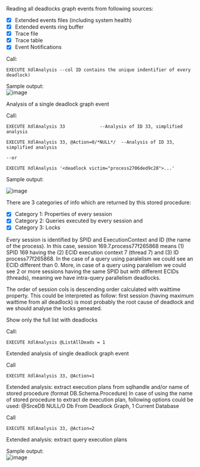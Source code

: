 Reading all deadlocks graph events from following sources:        
- [x] Extended events files (including system health)  
- [x] Extended events ring buffer    
- [x] Trace file
- [x] Trace table
- [x] Event Notifications
	
Call: 

`EXECUTE XdlAnalysis --col ID contains the unique indentifier of every deadlock)`
		
Sample output:     
![image](https://user-images.githubusercontent.com/62909052/147558845-92173972-e5be-47d4-8a78-b09a3348eb05.png)		
 
Analysis of a single deadlock graph event 

Call:
 
`EXECUTE XdlAnalysis 33				--Analysis of ID 33, simplified analysis`

`EXECUTE XdlAnalysis 33, @Action=0/*NULL*/	--Analysis of ID 33, simplified analysis`                                                                              

`--or`

`EXECUTE XdlAnalysis '<deadlock victim="process2706ded9c28">...'` 
	
Sample output:

![image](https://user-images.githubusercontent.com/62909052/148302678-547296a5-0818-478e-967a-45cbb1ae94ea.png)
                                
There are 3 categories of info which are returned by this stored procedure:    
- [x] Category 1: Properties of every session
- [x] Category 2: Queries executed by every session and                                                                                                            
- [x] Category 3: Locks    
      
Every session is identified by SPID and ExecutionContext and ID (the name of the process). In this case, session 169.7.process77f265868 means (1) SPID 169 having the (2) ECID execution context 7 (thread 7) and (3) ID process77f265868. In the case of a query using paralelism we could see an ECID different than 0. More, in case of a query using paralelism we could see 2 or more sessions having the same SPID but with different ECIDs (threads), meaning we have intra-query parallelism deadlocks.

The order of session cols is descending order calculated with waittime property. This could be interpreted as follow: first session (having maximum waittime from all deadlock) is most probably the root cause of deadlock and we should analyse the locks geneated.


Show only the full list with deadlocks
 
Call:    
             
`EXECUTE XdlAnalysis @ListAllDeads = 1`                
         
Extended analysis of single deadlock graph event                      
        
Call   
      
`EXECUTE XdlAnalysis 33, @Action=1`

Extended analysis: extract execution plans from sqlhandle and/or name of stored procedure (format DB.Schema.Procedure)
In case of using the name of stored procedure to extract de execution plan, following options could be used: @SrceDB NULL/0 Db From Deadlock Graph, 1 Current Database   
      
Call

`EXECUTE XdlAnalysis 33, @Action=2`

Extended analysis: extract query execution plans       
		
Sample output:  
![image](https://user-images.githubusercontent.com/62909052/147571956-c929f37a-a090-4dd9-b258-600424deda9b.png)  
